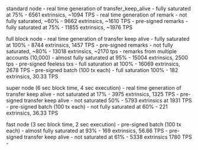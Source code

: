 standard node
	- real time generation of transfer_keep_alive
		- fully saturated at 75%
		- 6561 extrinsics, ~1094 TPS
	- real time generation of remark
		- not fully saturated, ~60%
		- 9662 extrinsics, ~1610 TPS
	- pre-signed remarks
		- fully saturated at 75%
		- 11855 extrinsics, ~1976 TPS

full block node
	- real time generation of transfer keep alive
		- fully saturated at 100%
		- 8744 extrinsics, 1457 TPS
	- pre-signed remarks
		- not fully saturated, ~80%
		- 13018 extrinsics, ~2170 tps
	- remarks from multiple accounts (10,000)
		- almost fully saturated at 95%
		- 15004 extrinsics, 2500 tps
	- pre-signed feeless txs
		- full saturation at 100%
		- 16069 extrinsics, 2678 TPS
	- pre-signed batch (100 tx each)
		- full saturation 100%
		- 182 extrinsics, 30.33 TPS

super node (6 sec block time, 4 sec execution)
	- real time generation of transfer keep alive
		- not saturated at 17%
		- 3975 extrinsics, 1325 TPS
	- pre-signed transfer keep alive
		- not saturated 50%
		- 5793 extrinsics at 1931 TPS
	- pre-signed batch (100 tx each)
		- not fully saturated at 60%
		- 221 extrinsics, 36.33 TPS

fast node (3 sec block time, 2 sec execution)
	- pre-signed batch (100 tx each)
		- almost fully saturated at 93%
		- 169 extrinsics, 56.66 TPS
	- pre-signed transfer keep alive
		- not saturated at 61%
		- 5338 extrinsics 1780 TPS
	-

